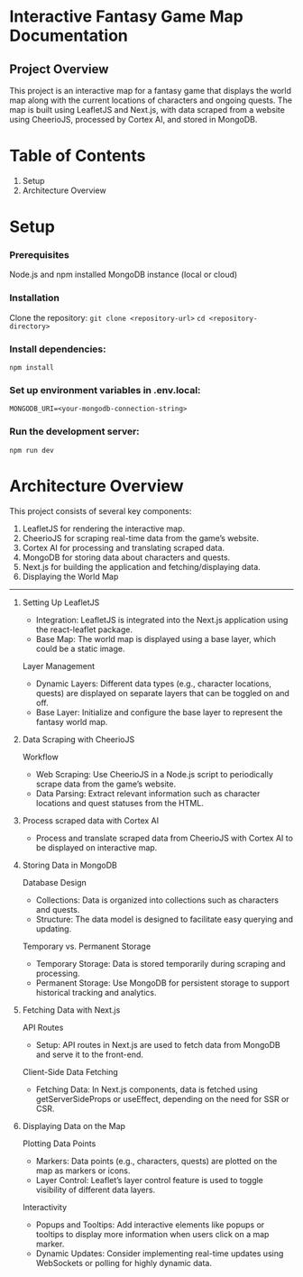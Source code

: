 # Interactive Fantasy Game Map Documentation

## Project Overview

This project is an interactive map for a fantasy game that displays the world map along with the current locations of characters and ongoing quests. The map is built using LeafletJS and Next.js, with data scraped from a website using CheerioJS, processed by Cortex AI, and stored in MongoDB.

# Table of Contents

1. Setup
2. Architecture Overview

# Setup

### Prerequisites

Node.js and npm installed
MongoDB instance (local or cloud)

### Installation

Clone the repository:
`git clone <repository-url>`
`cd <repository-directory>`

### Install dependencies:

`npm install`

### Set up environment variables in .env.local:

`MONGODB_URI=<your-mongodb-connection-string>`

### Run the development server:

`npm run dev`

# Architecture Overview

This project consists of several key components:

1. LeafletJS for rendering the interactive map.
2. CheerioJS for scraping real-time data from the game’s website.
3. Cortex AI for processing and translating scraped data.
4. MongoDB for storing data about characters and quests.
5. Next.js for building the application and fetching/displaying data.
6. Displaying the World Map

---

1.  Setting Up LeafletJS

    - Integration: LeafletJS is integrated into the Next.js application using the react-leaflet package.
    - Base Map: The world map is displayed using a base layer, which could be a static image.

    Layer Management

    - Dynamic Layers: Different data types (e.g., character locations, quests) are displayed on separate layers that can be toggled on and off.
    - Base Layer: Initialize and configure the base layer to represent the fantasy world map.

2.  Data Scraping with CheerioJS

    Workflow

    - Web Scraping: Use CheerioJS in a Node.js script to periodically scrape data from the game’s website.
    - Data Parsing: Extract relevant information such as character locations and quest statuses from the HTML.

3.  Process scraped data with Cortex AI

    - Process and translate scraped data from CheerioJS with Cortex AI to be displayed on interactive map.

4.  Storing Data in MongoDB

    Database Design

    - Collections: Data is organized into collections such as characters and quests.
    - Structure: The data model is designed to facilitate easy querying and updating.

    Temporary vs. Permanent Storage

    - Temporary Storage: Data is stored temporarily during scraping and processing.
    - Permanent Storage: Use MongoDB for persistent storage to support historical tracking and analytics.

5.  Fetching Data with Next.js

    API Routes

    - Setup: API routes in Next.js are used to fetch data from MongoDB and serve it to the front-end.

    Client-Side Data Fetching

    - Fetching Data: In Next.js components, data is fetched using getServerSideProps or useEffect, depending on the need for SSR or CSR.

6.  Displaying Data on the Map

    Plotting Data Points

    - Markers: Data points (e.g., characters, quests) are plotted on the map as markers or icons.
    - Layer Control: Leaflet’s layer control feature is used to toggle visibility of different data layers.

    Interactivity

    - Popups and Tooltips: Add interactive elements like popups or tooltips to display more information when users click on a map marker.
    - Dynamic Updates: Consider implementing real-time updates using WebSockets or polling for highly dynamic data.
